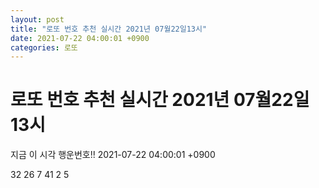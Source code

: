 ```yaml
---
layout: post
title: "로또 번호 추천 실시간 2021년 07월22일13시"
date: 2021-07-22 04:00:01 +0900
categories: 로또
---
```


# 로또 번호 추천 실시간 2021년 07월22일13시

지금 이 시각 행운번호!! 2021-07-22 04:00:01 +0900

 32  26  7  41  2  5 

